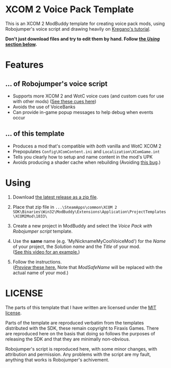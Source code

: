 # XCOM 2 Voice Pack Template

This is an XCOM 2 ModBuddy template for creating voice pack mods, using Robojumper's voice script and drawing heavily on [Kregano's tutorial](https://docs.google.com/document/d/1asHlhTP9tJzyKXIwDALpWdJTVasjh-72blST9kQeai8).

**Don't just download files and try to edit them by hand. Follow [the *Using* section below](https://github.com/stupidpupil/voicepack_template#Using).**

# Features

## ... of Robojumper's voice script
- Supports more XCOM 2 and WotC voice cues (and custom cues for use with other mods) ([See these cues here](https://docs.google.com/spreadsheets/d/10nvJjtUMIvddWRPKUaKMBv4yyiMHjWVSwdeG07YZF0o/edit#gid=0))
- Avoids the use of VoiceBanks
- Can provide in-game popup messages to help debug when events occur

## ... of this template
- Produces a mod that's compatible with *both* vanilla and WotC XCOM 2
- Prepopulates `Config\XComContent.ini` and `Localization\XComGame.int`
- Tells you clearly how to setup and name content in the mod's UPK
- Avoids producing a shader cache when rebuilding (Avoiding [this bug](https://www.reddit.com/r/xcom2mods/comments/48c8v3/psavoicepacks_and_other_mods_to_a_lesser_extent/).)

# Using

1. Download [the latest release as a zip file](https://github.com/stupidpupil/voicepack_template/releases).

2. Place that zip file in `...\SteamApps\common\XCOM 2 SDK\Binaries\Win32\ModBuddy\Extensions\Application\ProjectTemplates\XCOM2Mod\1033\`

3. Create a new project in ModBuddy and select the *Voice Pack with Robojumper script* template.

4. Use the **same** name (e.g. 'MyNicknameMyCoolVoiceMod') for the *Name* of your project, the *Solution name* and the *Title* of your mod.  
([See this video for an example.](https://www.youtube.com/watch?v=5hRLr86eRik&feature=youtu.be))

5. Follow the instructions.  
([*Preview* these here.](https://github.com/stupidpupil/voicepack_template/tree/master/VoicePackWithRobojumperScript/Instructions) Note that $ModSafeName$ will be replaced with the actual name of your mod.)

# LICENSE

The parts of this template that I have written are licensed under the [MIT license](https://choosealicense.com/licenses/mit/).

Parts of the template are reproduced verbatim from the templates distributed with the SDK, these remain copyright to Firaxis Games. There are reproduced here on the basis that doing so follows the purposes of releasing the SDK and that they are minimally non-obvious.

Robojumper's script is reproduced here, with some minor changes, with attribution and permission. Any problems with the script are my fault, anything that works is Robojumper's achivement.
